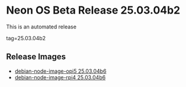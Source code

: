 # Neon OS Beta Release 25.03.04b2
This is an automated release

tag=25.03.04b2

## Release Images
- [debian-node-image-opi5 25.03.04b6](https://download.neonaiservices.com/neon_os/node/rpi4/dev/debian-node-image-rpi4_2025-03-04_19_37.img.xz)
- [debian-node-image-rpi4 25.03.04b6](https://download.neonaiservices.com/neon_os/node/rpi4/dev/debian-node-image-rpi4_2025-03-04_19_37.img.xz)
